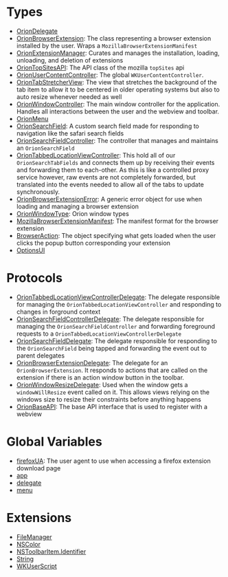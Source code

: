 # Types

  - [OrionDelegate](/OrionDelegate)
  - [OrionBrowserExtension](/OrionBrowserExtension):
    The class representing a browser extension installed by the user.
    Wraps a `MozillaBrowserExtensionManifest`
  - [OrionExtensionManager](/OrionExtensionManager):
    Curates and manages the installation, loading, unloading, and deletion of extensions
  - [OrionTopSitesAPI](/OrionTopSitesAPI):
    The API class of the mozilla `topSites` api
  - [OrionUserContentController](/OrionUserContentController):
    The global `WKUserContentController`.
  - [OrionTabStretcherView](/OrionTabStretcherView):
    The view that stretches the background of the tab item to allow it to be centered in
    older operating systems but also to auto resize whenever needed as well
  - [OrionWindowController](/OrionWindowController):
    The main window controller for the application. Handles all interactions between the user and
    the webview and toolbar.
  - [OrionMenu](/OrionMenu)
  - [OrionSearchField](/OrionSearchField):
    A custom search field made for responding to navigation like the
    safari search fields
  - [OrionSearchFieldController](/OrionSearchFieldController):
    The controller that manages and maintains an `OrionSearchField`
  - [OrionTabbedLocationViewController](/OrionTabbedLocationViewController):
    This hold all of our `OrionSearchTabFields` and connects them up by receiving their events
    and forwarding them to each-other. As this is like a controlled proxy service however, raw events
    are not completely forwarded, but translated into the events needed to allow all of the tabs to update
    synchronously.
  - [OrionBrowserExtensionError](/OrionBrowserExtensionError):
    A generic error object for use when loading and managing a browser extension
  - [OrionWindowType](/OrionWindowType):
    Orion window types
  - [MozillaBrowserExtensionManifest](/MozillaBrowserExtensionManifest):
    The manifest format for the browser extension
  - [BrowserAction](/BrowserAction):
    The object specifying what gets loaded when the user clicks the popup button
    corresponding your extension
  - [OptionsUI](/OptionsUI)

# Protocols

  - [OrionTabbedLocationViewControllerDelegate](/OrionTabbedLocationViewControllerDelegate):
    The delegate responsible for managing the `OrionTabbedLocationViewController` and
    responding to changes in forground context
  - [OrionSearchFieldControllerDelegate](/OrionSearchFieldControllerDelegate):
    The delegate responsible for managing the `OrionSearchFieldController` and
    forwarding foreground requests to a `OrionTabbedLocationViewControllerDelegate`
  - [OrionSearchFieldDelegate](/OrionSearchFieldDelegate):
    The delegate responsible for responding to the `OrionSearchField` being tapped
    and forwarding the event out to parent delegates
  - [OrionBrowserExtensionDelegate](/OrionBrowserExtensionDelegate):
    The delegate for an `OrionBrowserExtension`. It responds to actions that are called on the
    extension if there is an action window button in the toolbar.
  - [OrionWindowResizeDelegate](/OrionWindowResizeDelegate):
    Used when the window gets a `windowWillResize` event called on it.
    This allows views relying on the windows size to resize their constraints
    before anything happens
  - [OrionBaseAPI](/OrionBaseAPI):
    The base API interface that is used to register with a webview

# Global Variables

  - [firefoxUA](/firefoxUA):
    The user agent to use when accessing a firefox extension download page
  - [app](/app)
  - [delegate](/delegate)
  - [menu](/menu)

# Extensions

  - [FileManager](/FileManager)
  - [NSColor](/NSColor)
  - [NSToolbarItem.Identifier](/NSToolbarItem_Identifier)
  - [String](/String)
  - [WKUserScript](/WKUserScript)
